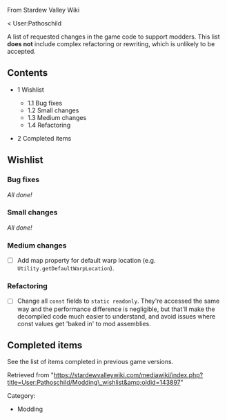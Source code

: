 From Stardew Valley Wiki

&lt; User:Pathoschild

A list of requested changes in the game code to support modders. This list **does not** include complex refactoring or rewriting, which is unlikely to be accepted.

## Contents

- 1 Wishlist
  
  - 1.1 Bug fixes
  - 1.2 Small changes
  - 1.3 Medium changes
  - 1.4 Refactoring
- 2 Completed items

## Wishlist

### Bug fixes

*All done!*

### Small changes

*All done!*

### Medium changes

- ☐ Add map property for default warp location (e.g. `Utility.getDefaultWarpLocation`).

### Refactoring

- ☐ Change all `const` fields to `static readonly`. They're accessed the same way and the performance difference is negligible, but that'll make the decompiled code much easier to understand, and avoid issues where const values get 'baked in' to mod assemblies.

## Completed items

See the list of items completed in previous game versions.

Retrieved from "https://stardewvalleywiki.com/mediawiki/index.php?title=User:Pathoschild/Modding\_wishlist&amp;oldid=143897"

Category:

- Modding